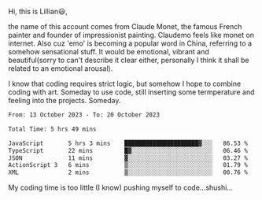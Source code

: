 Hi, this is Lillian😃, 

the name of this account comes from Claude Monet, the famous French painter and founder of impressionist painting. Claudemo feels like monet on internet. Also cuz 'emo' is becoming a popular word in China, referring to a somehow sensational stuff. It would be emotional, vibrant and beautiful(sorry to can't describe it clear either, personally I think it shall be  related to an emotional arousal).

I know that coding requires strict logic, but somehow I hope to combine coding with art. Someday to use code, still inserting some termperature and feeling into the projects. Someday.


<!--START_SECTION:waka-->

```txt
From: 13 October 2023 - To: 20 October 2023

Total Time: 5 hrs 49 mins

JavaScript       5 hrs 3 mins    █████████████████████▓░░░   86.53 %
TypeScript       22 mins         █▓░░░░░░░░░░░░░░░░░░░░░░░   06.46 %
JSON             11 mins         ▓░░░░░░░░░░░░░░░░░░░░░░░░   03.27 %
ActionScript 3   6 mins          ▒░░░░░░░░░░░░░░░░░░░░░░░░   01.79 %
XML              2 mins          ▒░░░░░░░░░░░░░░░░░░░░░░░░   00.76 %
```

<!--END_SECTION:waka-->

My coding time is too little (I know)
pushing myself to code...shushi...
